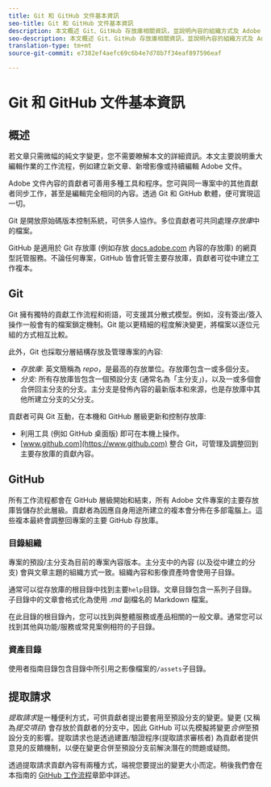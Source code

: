 ```yaml
---
title: Git 和 GitHub 文件基本資訊
seo-title: Git 和 GitHub 文件基本資訊
description: 本文概述 Git、GitHub 存放庫相關資訊，並說明內容的組織方式及 Adobe 文件的命名慣例。
seo-description: 本文概述 Git、GitHub 存放庫相關資訊，並說明內容的組織方式及 Adobe 文件的命名慣例。
translation-type: tm+mt
source-git-commit: e7382ef4aefc69c6b4e7d78b7f34eaf897596eaf

---
```



# Git 和 GitHub 文件基本資訊

## 概述

若文章只需微幅的純文字變更，您不需要瞭解本文的詳細資訊。本文主要說明重大編輯作業的工作流程，例如建立新文章、新增影像或持續編輯 Adobe 文件。

Adobe 文件內容的貢獻者可善用多種工具和程序。您可與同一專案中的其他貢獻者同步工作，甚至是編輯完全相同的內容。透過 Git 和 GitHub 軟體，便可實現這一切。

Git 是開放原始碼版本控制系統，可供多人協作。多位貢獻者可共同處理*存放庫*中的檔案。

GitHub 是適用於 Git 存放庫 (例如存放 [docs.adobe.com](https://docs.adobe.com) 內容的存放庫) 的網頁型託管服務。不論任何專案，GitHub 皆會託管主要存放庫，貢獻者可從中建立工作複本。

## Git

Git 擁有獨特的貢獻工作流程和術語，可支援其分散式模型。例如，沒有簽出/簽入操作一般會有的檔案鎖定機制。Git 能以更精細的程度解決變更，將檔案以逐位元組的方式相互比較。

此外，Git 也採取分層結構存放及管理專案的內容:

- *存放庫*: 英文簡稱為 *repo*，是最高的存放單位。存放庫包含一或多個分支。
- *分支*: 所有存放庫皆包含一個預設分支 (通常名為「主分支」)，以及一或多個會合併回主分支的分支。主分支是發佈內容的最新版本和來源，也是存放庫中其他所建立分支的父分支。

貢獻者可與 Git 互動，在本機和 GitHub 層級更新和控制存放庫:

- 利用工具 (例如 GitHub 桌面版) 即可在本機上操作。
- [www.github.com](https://www.github.com) 整合 Git，可管理及調整回到主要存放庫的貢獻內容。

## GitHub

所有工作流程都會在 GitHub 層級開始和結束，所有 Adobe 文件專案的主要存放庫皆儲存於此層級。貢獻者為因應自身用途所建立的複本會分佈在多部電腦上。這些複本最終會調整回專案的主要 GitHub 存放庫。

### 目錄組織

專案的預設/主分支為目前的專案內容版本。主分支中的內容 (以及從中建立的分支) 會與文章主題的組織方式一致。組織內容和影像資產時會使用子目錄。

通常可以從存放庫的根目錄中找到主要`help`目錄。文章目錄包含一系列子目錄。子目錄中的文章會格式化為使用 *.md* 副檔名的 Markdown 檔案。

在此目錄的根目錄內，您可以找到與整體服務或產品相關的一般文章。通常您可以找到其他與功能/服務或常見案例相符的子目錄。

### 資產目錄

使用者指南目錄包含目錄中所引用之影像檔案的`/assets`子目錄。

<!---
### Markdown file template

For convenience, the root directory of each repository typically contains a Markdown template file named `template.md`. You can use this template file as a "starter file" if you need to create a new article for submission to the repository. The file contains:

- A **metadata header** at the top of the file, delineated by two, 3-hyphen lines. It contains the various tags used for tracking information related to the article. It also includes SEO optimizations and reporting processes that Adobe uses to evaluate the performance of the content. So the metadata is important!
- Various **examples of using Markdown** to format the elements of an article.
- General **instructions on the use of Markdown extensions**, which you can use for various types of alerts.
- Examples of **embedding video** by using an iframe.
- General **instructions on the use of docs.adobe.com extensions**, which you can use for special controls such as buttons and selectors.
-->

## 提取請求

*提取請求*是一種便利方式，可供貢獻者提出要套用至預設分支的變更。變更 (又稱為*提交項目*) 會存放於貢獻者的分支中，因此 GitHub 可以先模擬將變更*合併*至預設分支的影響。提取請求也是透過建置/驗證程序(提取請求審核者) 為貢獻者提供意見的反饋機制，以便在變更合併至預設分支前解決潛在的問題或疑問。

透過提取請求貢獻內容有兩種方式，端視您要提出的變更大小而定。稍後我們會在本指南的 [GitHub 工作流程](local-repo.md)章節中詳述。
